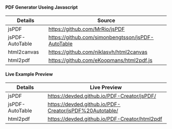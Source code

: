 #### PDF Generator Useing Javascript 

|  Details         |  Source                                            |
|------------------|----------------------------------------------------|
|  jsPDF           |  https://github.com/MrRio/jsPDF                    |
|  jsPDF-AutoTable |  https://github.com/simonbengtsson/jsPDF-AutoTable |
|  html2canvas     |  https://github.com/niklasvh/html2canvas           |
|  html2pdf        |  https://github.com/eKoopmans/html2pdf.js          |


#### Live Example Preview

|  Details         | Live Preview                                            |
|------------------|---------------------------------------------------------|
|  jsPDF           | https://devded.github.io/PDF-Creator/jsPDF/             |
|  jsPDF-AutoTable | https://devded.github.io/PDF-Creator/jsPDF%20Autotable/ |
|  html2pdf        | https://devded.github.io/PDF-Creator/html2pdf           |